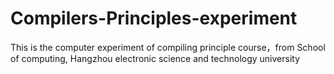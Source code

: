 # Compilers-Principles-experiment
This is the computer experiment of compiling principle course，from School of computing, Hangzhou electronic science and technology university
